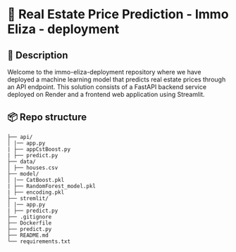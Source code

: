 # 🏡 Real Estate Price Prediction - Immo Eliza - deployment

## 🏢 Description

Welcome to the immo-eliza-deployment repository where we have deployed a machine learning model that predicts real estate prices through an API endpoint. This solution consists of a FastAPI backend service deployed on Render and a frontend web application using Streamlit.

## 📦 Repo structure
```.
├── api/
│ |── app.py
| ├── appCstBoost.py
| ├── predict.py
├── data/
│ ├── houses.csv
├── model/
│ |── CatBoost.pkl
| ├── RandomForest_model.pkl
| ├── encoding.pkl
├── stremlit/
│ |── app.py
| ├── predict.py
├── .gitignore
├── Dockerfile
├── predict.py
├── README.md
└── requirements.txt
```